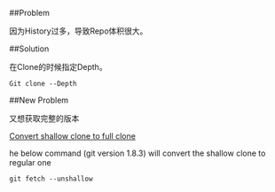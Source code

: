 
##Problem

因为History过多，导致Repo体积很大。

##Solution

在Clone的时候指定Depth。

```
Git clone --Depth
```

##New Problem

又想获取完整的版本

[Convert shallow clone to full clone](http://stackoverflow.com/questions/6802145/convert-shallow-clone-to-full-clone)


he below command (git version 1.8.3) will convert the shallow clone to regular one

```
git fetch --unshallow
```
